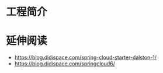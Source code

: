 # 工程简介

# 延伸阅读
*   https://blog.didispace.com/spring-cloud-starter-dalston-1/
*   https://blog.didispace.com/springcloud6/
